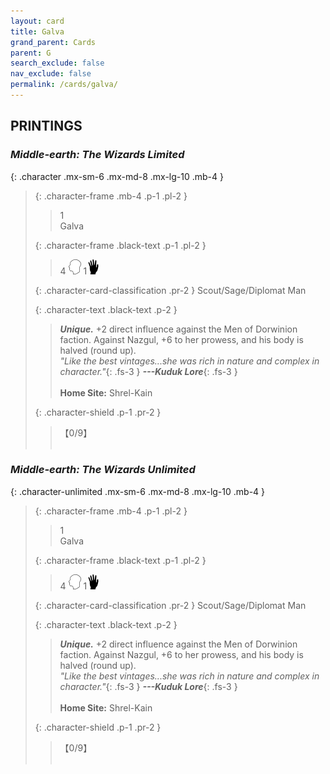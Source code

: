 ```yaml
---
layout: card
title: Galva
grand_parent: Cards
parent: G
search_exclude: false
nav_exclude: false
permalink: /cards/galva/
---
```


## PRINTINGS


### _Middle-earth: The Wizards Limited_

{: .character .mx-sm-6 .mx-md-8 .mx-lg-10 .mb-4 }
> {: .character-frame .mb-4 .p-1 .pl-2 }
> > <div class="card-mp">1</div>
> > <div class="character-card-name">Galva</div>
>
> {: .character-frame .black-text .p-1 .pl-2 }
> > 4 ![](/assets/images/mind.svg) 1![](/assets/images/di.svg)
>
> {: .character-card-classification .pr-2 }
> Scout/Sage/Diplomat Man
>
> {: .character-text .black-text .p-2 }
> > _**Unique.**_ +2 direct influence against the Men of Dorwinion faction. Against Nazgul, +6 to her prowess, and his body is halved (round up). <br>_"Like the best vintages...she was rich in nature and complex in character."_{: .fs-3 } ***---&#65279;Kuduk Lore***{: .fs-3 }  <br><br>**Home Site:** Shrel-Kain 
>
> {: .character-shield .p-1 .pr-2 }
> > <div class="card-shield">【0/9】</div>
> > <div class="card-corruption">&nbsp;</div>

### _Middle-earth: The Wizards Unlimited_

{: .character-unlimited .mx-sm-6 .mx-md-8 .mx-lg-10 .mb-4 }
> {: .character-frame .mb-4 .p-1 .pl-2 }
> > <div class="card-mp">1</div>
> > <div class="character-card-name">Galva</div>
>
> {: .character-frame .black-text .p-1 .pl-2 }
> > 4 ![](/assets/images/mind.svg) 1![](/assets/images/di.svg)
>
> {: .character-card-classification .pr-2 }
> Scout/Sage/Diplomat Man
>
> {: .character-text .black-text .p-2 }
> > _**Unique.**_ +2 direct influence against the Men of Dorwinion faction. Against Nazgul, +6 to her prowess, and his body is halved (round up). <br>_"Like the best vintages...she was rich in nature and complex in character."_{: .fs-3 } ***---&#65279;Kuduk Lore***{: .fs-3 }  <br><br>**Home Site:** Shrel-Kain 
>
> {: .character-shield .p-1 .pr-2 }
> > <div class="card-shield">【0/9】</div>
> > <div class="card-corruption">&nbsp;</div>
